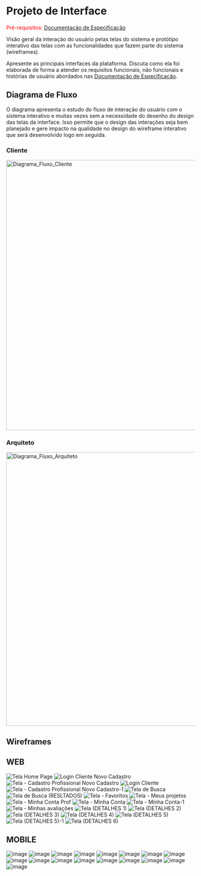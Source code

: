 
# Projeto de Interface

<span style="color:red">Pré-requisitos: <a href="2-Especificação do Projeto.md"> Documentação de Especificação</a></span>

Visão geral da interação do usuário pelas telas do sistema e protótipo interativo das telas com as funcionalidades que fazem parte do sistema (wireframes).

 Apresente as principais interfaces da plataforma. Discuta como ela foi elaborada de forma a atender os requisitos funcionais, não funcionais e histórias de usuário abordados nas <a href="2-Especificação do Projeto.md"> Documentação de Especificação</a>.

## Diagrama de Fluxo

O diagrama apresenta o estudo do fluxo de interação do usuário com o sistema interativo e  muitas vezes sem a necessidade do desenho do design das telas da interface. Isso permite que o design das interações seja bem planejado e gere impacto na qualidade no design do wireframe interativo que será desenvolvido logo em seguida.

### Cliente
<img width="723" alt="Diagrama_Fluxo_Cliente" src="https://github.com/ICEI-PUC-Minas-PMV-ADS/pmv-ads-2023-2-e4-proj-infra-t4-decorarqui/assets/103225367/c5826c38-3a70-42a0-8069-0854db38ce54">

### Arquiteto
<img width="732" alt="Diagrama_Fluxo_Arquiteto" src="https://github.com/ICEI-PUC-Minas-PMV-ADS/pmv-ads-2023-2-e4-proj-infra-t4-decorarqui/assets/103225367/fe1021cf-f7d6-45df-9f63-c7c7703010a9">

## Wireframes
## WEB

![Tela Home Page](https://github.com/ICEI-PUC-Minas-PMV-ADS/pmv-ads-2023-2-e4-proj-infra-t4-decorarqui/assets/60409021/511ee014-3700-4721-a771-420dd3a6d26a)
![Login Cliente Novo Cadastro](https://github.com/ICEI-PUC-Minas-PMV-ADS/pmv-ads-2023-2-e4-proj-infra-t4-decorarqui/assets/60409021/1712e452-0131-41c6-b650-353c80106ba5)
![Tela - Cadastro Profissional Novo Cadastro](https://github.com/ICEI-PUC-Minas-PMV-ADS/pmv-ads-2023-2-e4-proj-infra-t4-decorarqui/assets/60409021/fd0fb629-b1f0-4dce-9b2c-e6bb113cac58)
![Login Cliente](https://github.com/ICEI-PUC-Minas-PMV-ADS/pmv-ads-2023-2-e4-proj-infra-t4-decorarqui/assets/60409021/f58a7484-d26c-40e4-8777-16513662dd31)
![Tela - Cadastro Profissional Novo Cadastro-1](https://github.com/ICEI-PUC-Minas-PMV-ADS/pmv-ads-2023-2-e4-proj-infra-t4-decorarqui/assets/60409021/5368a6d8-89b2-4cdb-ab49-d7648854ad52)
![Tela de Busca](https://github.com/ICEI-PUC-Minas-PMV-ADS/pmv-ads-2023-2-e4-proj-infra-t4-decorarqui/assets/60409021/cc726209-da8c-4659-8150-0a5680763215)
![Tela de Busca (RESLTADOS)](https://github.com/ICEI-PUC-Minas-PMV-ADS/pmv-ads-2023-2-e4-proj-infra-t4-decorarqui/assets/60409021/58f182e8-6ddb-45cb-bc77-a96143a9cdf8)
![Tela - Favoritos](https://github.com/ICEI-PUC-Minas-PMV-ADS/pmv-ads-2023-2-e4-proj-infra-t4-decorarqui/assets/60409021/b4a928f4-f94c-44ea-9377-c570db2c7a29)
![Tela - Meus projetos](https://github.com/ICEI-PUC-Minas-PMV-ADS/pmv-ads-2023-2-e4-proj-infra-t4-decorarqui/assets/60409021/c835eaed-1d6a-457d-af84-0cc27b3be8f5)
![Tela - Minha Conta Prof](https://github.com/ICEI-PUC-Minas-PMV-ADS/pmv-ads-2023-2-e4-proj-infra-t4-decorarqui/assets/60409021/e8656847-fb3d-485b-82c2-441152fba9a8)
![Tela - Minha Conta](https://github.com/ICEI-PUC-Minas-PMV-ADS/pmv-ads-2023-2-e4-proj-infra-t4-decorarqui/assets/60409021/e98204e3-5283-433e-8b93-262799f3b1d3)
![Tela - Minha Conta-1](https://github.com/ICEI-PUC-Minas-PMV-ADS/pmv-ads-2023-2-e4-proj-infra-t4-decorarqui/assets/60409021/1fe49ab7-d6d3-43b0-a552-5e817483bda1)
![Tela - Minhas avaliações](https://github.com/ICEI-PUC-Minas-PMV-ADS/pmv-ads-2023-2-e4-proj-infra-t4-decorarqui/assets/60409021/75a29995-bee5-4b65-ad48-45939d774bdd)
![Tela (DETALHES 1)](https://github.com/ICEI-PUC-Minas-PMV-ADS/pmv-ads-2023-2-e4-proj-infra-t4-decorarqui/assets/60409021/a2d13f45-0431-446a-8f72-ba8b3164f416)
![Tela (DETALHES 2)](https://github.com/ICEI-PUC-Minas-PMV-ADS/pmv-ads-2023-2-e4-proj-infra-t4-decorarqui/assets/60409021/9fed5642-6fa5-44eb-8956-7b7270ec8915)
![Tela (DETALHES 3)](https://github.com/ICEI-PUC-Minas-PMV-ADS/pmv-ads-2023-2-e4-proj-infra-t4-decorarqui/assets/60409021/1636dbdd-0dcf-42b0-b848-eb16620db776)
![Tela (DETALHES 4)](https://github.com/ICEI-PUC-Minas-PMV-ADS/pmv-ads-2023-2-e4-proj-infra-t4-decorarqui/assets/60409021/509500a2-2571-442a-9870-1df981a858da)
![Tela (DETALHES 5)](https://github.com/ICEI-PUC-Minas-PMV-ADS/pmv-ads-2023-2-e4-proj-infra-t4-decorarqui/assets/60409021/f5b28f6f-5fc8-4a83-9ad9-24e63241d6ae)
![Tela (DETALHES 5)-1](https://github.com/ICEI-PUC-Minas-PMV-ADS/pmv-ads-2023-2-e4-proj-infra-t4-decorarqui/assets/60409021/4f1bacc3-a504-46c9-a315-43700cb3949b)
![Tela (DETALHES 6)](https://github.com/ICEI-PUC-Minas-PMV-ADS/pmv-ads-2023-2-e4-proj-infra-t4-decorarqui/assets/60409021/4c078926-345b-485a-a852-f0c498ceaa6b)

## MOBILE
![image](https://github.com/ICEI-PUC-Minas-PMV-ADS/pmv-ads-2023-2-e4-proj-infra-t4-decorarqui/assets/59944150/32f89b9f-eeb4-4beb-a4c4-a23ae705fdbd)
![image](https://github.com/ICEI-PUC-Minas-PMV-ADS/pmv-ads-2023-2-e4-proj-infra-t4-decorarqui/assets/59944150/c6e8daf7-b3b9-435c-908c-2cbaa8d41c39)
![image](https://github.com/ICEI-PUC-Minas-PMV-ADS/pmv-ads-2023-2-e4-proj-infra-t4-decorarqui/assets/59944150/fcc9cd69-3ef2-4f16-aec6-2f3651d288a8)
![image](https://github.com/ICEI-PUC-Minas-PMV-ADS/pmv-ads-2023-2-e4-proj-infra-t4-decorarqui/assets/59944150/81553a81-db2f-4548-a5d8-c7eb2359b1fb)
![image](https://github.com/ICEI-PUC-Minas-PMV-ADS/pmv-ads-2023-2-e4-proj-infra-t4-decorarqui/assets/59944150/7c4bae81-f66d-4bec-9aaf-ff4ded98de38)
![image](https://github.com/ICEI-PUC-Minas-PMV-ADS/pmv-ads-2023-2-e4-proj-infra-t4-decorarqui/assets/59944150/1e301408-e62b-4e66-9dd3-15a7cbade764)
![image](https://github.com/ICEI-PUC-Minas-PMV-ADS/pmv-ads-2023-2-e4-proj-infra-t4-decorarqui/assets/59944150/2c61aca8-e071-4f82-897f-ae640d8ae4e8)
![image](https://github.com/ICEI-PUC-Minas-PMV-ADS/pmv-ads-2023-2-e4-proj-infra-t4-decorarqui/assets/59944150/164ec66b-c279-4026-ac16-2b1cc3b9dad4)
![image](https://github.com/ICEI-PUC-Minas-PMV-ADS/pmv-ads-2023-2-e4-proj-infra-t4-decorarqui/assets/59944150/e8a1d7e8-0685-4fc9-bc20-be18768b2652)
![image](https://github.com/ICEI-PUC-Minas-PMV-ADS/pmv-ads-2023-2-e4-proj-infra-t4-decorarqui/assets/59944150/38f37c60-36fd-4a62-a8c1-1b957481bca8)
![image](https://github.com/ICEI-PUC-Minas-PMV-ADS/pmv-ads-2023-2-e4-proj-infra-t4-decorarqui/assets/59944150/6a95daba-5509-4116-8f11-8fcce65a7a29)
![image](https://github.com/ICEI-PUC-Minas-PMV-ADS/pmv-ads-2023-2-e4-proj-infra-t4-decorarqui/assets/59944150/a679d39f-08c4-4311-b5fd-6ce79141f6b1)
![image](https://github.com/ICEI-PUC-Minas-PMV-ADS/pmv-ads-2023-2-e4-proj-infra-t4-decorarqui/assets/59944150/413290ba-f51d-4486-bd6f-f99d243f0c59)
![image](https://github.com/ICEI-PUC-Minas-PMV-ADS/pmv-ads-2023-2-e4-proj-infra-t4-decorarqui/assets/59944150/8ab9fb53-226c-4a1c-a4e1-00ffd043b422)
![image](https://github.com/ICEI-PUC-Minas-PMV-ADS/pmv-ads-2023-2-e4-proj-infra-t4-decorarqui/assets/59944150/86f47a63-6281-4e5e-b714-e22426d61409)
![image](https://github.com/ICEI-PUC-Minas-PMV-ADS/pmv-ads-2023-2-e4-proj-infra-t4-decorarqui/assets/59944150/a1ee60e6-3a5a-4011-9409-a731e829b0cf)
![image](https://github.com/ICEI-PUC-Minas-PMV-ADS/pmv-ads-2023-2-e4-proj-infra-t4-decorarqui/assets/59944150/296587ba-8c31-4ebe-9e51-d542709dc4a6)


























